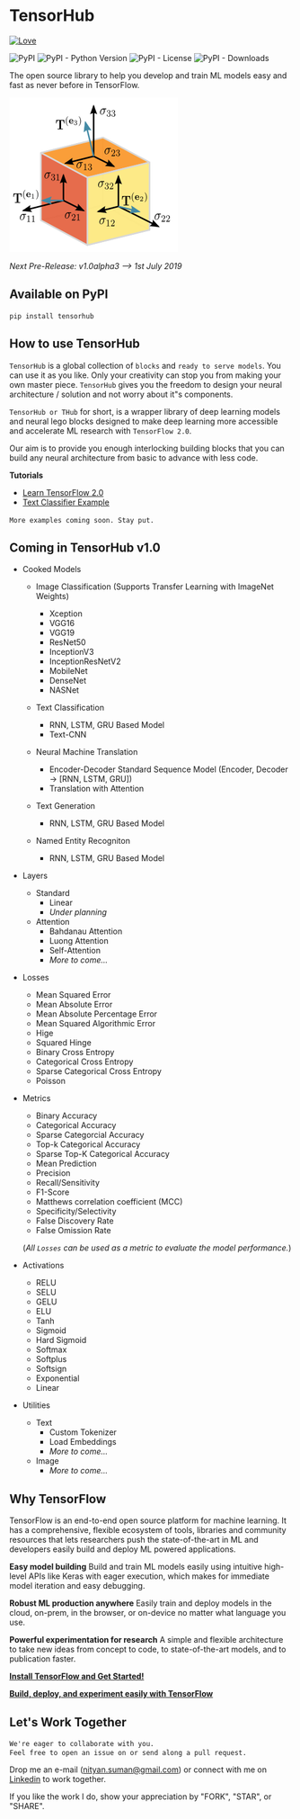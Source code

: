# TensorHub 

[![Love](https://forthebadge.com/images/badges/built-with-love.svg)](https://GitHub.com/nityansuman/tensorhub/)

<img alt="PyPI" src="https://img.shields.io/pypi/v/tensorhub.svg?color=orange&style=for-the-badge">
<img alt="PyPI - Python Version" src="https://img.shields.io/pypi/pyversions/tensorhub.svg?style=for-the-badge">
<img alt="PyPI - License" src="https://img.shields.io/pypi/l/tensorhub.svg?style=for-the-badge">
<img alt="PyPI - Downloads" src="https://img.shields.io/pypi/dw/tensorhub.svg?color=red&style=for-the-badge">

The open source library to help you develop and train ML models easy and fast as never before in TensorFlow.

![TensorHub](data/header.png)

*Next Pre-Release: v1.0alpha3 --> 1st July 2019*

## Available on PyPI
```
pip install tensorhub
```

## How to use TensorHub

`TensorHub` is a global collection of `blocks` and `ready to serve models`. You can use it as you like. Only your creativity can stop you from making your own master piece. `TensorHub` gives you the freedom to design your neural architecture / solution and not worry about it"s components.

`TensorHub or THub` for short, is a wrapper library of deep learning models and neural lego blocks designed to make deep learning more accessible and accelerate ML research with `TensorFlow 2.0`. 

Our aim is to provide you enough interlocking building blocks that you can build any neural architecture from basic to advance with less code.


**Tutorials**

+ [Learn TensorFlow 2.0](examples/)
+ [Text Classifier Example](examples/run_text_classifiers.py)

`More examples coming soon. Stay put.`


## Coming in TensorHub v1.0
+ Cooked Models
    + Image Classification (Supports Transfer Learning with ImageNet Weights)
        + Xception
        + VGG16
        + VGG19
        + ResNet50
        + InceptionV3
        + InceptionResNetV2
        + MobileNet
        + DenseNet
        + NASNet

    + Text Classification
        + RNN, LSTM, GRU Based Model
        + Text-CNN

    + Neural Machine Translation
        + Encoder-Decoder Standard Sequence Model (Encoder, Decoder -> [RNN, LSTM, GRU])
        + Translation with Attention

    + Text Generation
        + RNN, LSTM, GRU Based Model
    
    + Named Entity Recogniton
        + RNN, LSTM, GRU Based Model

+ Layers
    + Standard
        + Linear
        + *Under planning*
    + Attention
        + Bahdanau Attention
        + Luong Attention
        + Self-Attention
        + *More to come...*


+ Losses
    + Mean Squared Error
    + Mean Absolute Error
    + Mean Absolute Percentage Error
    + Mean Squared Algorithmic Error
    + Hige
    + Squared Hinge
    + Binary Cross Entropy
    + Categorical Cross Entropy
    + Sparse Categorical Cross Entropy
    + Poisson
    
+ Metrics
    + Binary Accuracy
    + Categorical Accuracy
    + Sparse Categorcial Accuracy
    + Top-k Categorical Accuracy
    + Sparse Top-K Categorical Accuracy
    + Mean Prediction
    + Precision
    + Recall/Sensitivity
    + F1-Score
    + Matthews correlation coefficient (MCC)
    + Specificity/Selectivity 
    + False Discovery Rate
    + False Omission Rate

    (*All `Losses` can be used as a metric to evaluate the model performance.*)

+ Activations
    + RELU
    + SELU
    + GELU
    + ELU
    + Tanh
    + Sigmoid
    + Hard Sigmoid
    + Softmax
    + Softplus
    + Softsign
    + Exponential
    + Linear

+ Utilities
    + Text
        + Custom Tokenizer
        + Load Embeddings
        + *More to come...*
    + Image
        + *More to come...*


## Why TensorFlow
TensorFlow is an end-to-end open source platform for machine learning. It has a comprehensive, flexible ecosystem of tools, libraries and community resources that lets researchers push the state-of-the-art in ML and developers easily build and deploy ML powered applications.

**Easy model building**
Build and train ML models easily using intuitive high-level APIs like Keras with eager execution, which makes for immediate model iteration and easy debugging.

**Robust ML production anywhere**
Easily train and deploy models in the cloud, on-prem, in the browser, or on-device no matter what language you use.

**Powerful experimentation for research**
A simple and flexible architecture to take new ideas from concept to code, to state-of-the-art models, and to publication faster.

**[Install TensorFlow and Get Started!](https://www.tensorflow.org/install)**

**[Build, deploy, and experiment easily with TensorFlow](https://www.tensorflow.org/)**


## Let's Work Together

```
We're eager to collaborate with you.
Feel free to open an issue on or send along a pull request.
```

Drop me an e-mail (nityan.suman@gmail.com) or connect with me on [Linkedin](https://linkedin.com/in/kumar-nityan-suman/) to work together.

If you like the work I do, show your appreciation by "FORK", "STAR", or "SHARE".